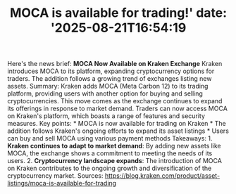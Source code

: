 ﻿---
title: "MOCA is available for trading!'
date: '2025-08-21T16:54:19"
category: "Markets"
summary: ""
slug: "moca is available for trading"
source_urls:
  - "https://blog.kraken.com/product/asset-listings/moca-is-available-for-trading"
seo:
  title: "MOCA is available for trading! | Hash n Hedge'
  description: '"
  keywords: ["news", "markets", "brief"]
---
Here's the news brief:  **MOCA Now Available on Kraken Exchange**  Kraken introduces MOCA to its platform, expanding cryptocurrency options for traders. The addition follows a growing trend of exchanges listing new assets.  Summary: Kraken adds MOCA (Meta Carbon 12) to its trading platform, providing users with another option for buying and selling cryptocurrencies. This move comes as the exchange continues to expand its offerings in response to market demand. Traders can now access MOCA on Kraken's platform, which boasts a range of features and security measures.  Key points:  * MOCA is now available for trading on Kraken * The addition follows Kraken's ongoing efforts to expand its asset listings * Users can buy and sell MOCA using various payment methods  Takeaways: 1. **Kraken continues to adapt to market demand**: By adding new assets like MOCA, the exchange shows a commitment to meeting the needs of its users. 2. **Cryptocurrency landscape expands**: The introduction of MOCA on Kraken contributes to the ongoing growth and diversification of the cryptocurrency market.  Sources: https://blog.kraken.com/product/asset-listings/moca-is-available-for-trading 
